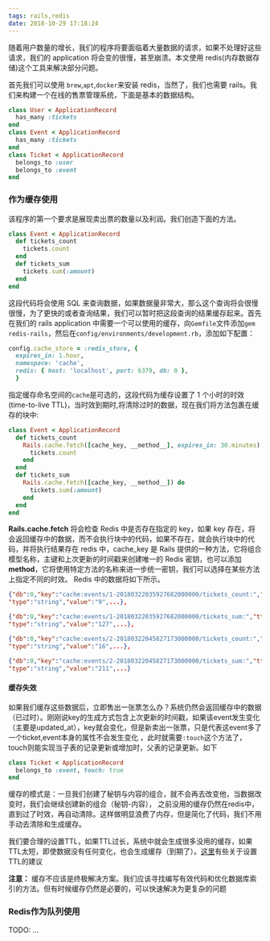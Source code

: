 ```yaml
---
tags: rails,redis
date: 2018-10-29 17:18:24
---
```


随着用户数量的增长，我们的程序将要面临着大量数据的请求，如果不处理好这些请求，我们的 application 将会变的很慢，甚至崩溃。本文使用 redis(内存数据存储)这个工具来解决部分问题。

首先我们可以使用 `brew`,`apt`,`docker`来安装 redis，当然了，我们也需要 rails。我们来构建一个在线的售票管理系统，下面是基本的数据结构。

```ruby
class User < ApplicationRecord
  has_many :tickets
end
class Event < ApplicationRecord
  has_many :tickets
end
class Ticket < ApplicationRecord
  belongs_to :user
  belongs_to :event
end
```

### 作为缓存使用

该程序的第一个要求是展现卖出票的数量以及利润。我们创造下面的方法。

```ruby
class Event < ApplicationRecord
  def tickets_count
    tickets.count
  end
  def tickets_sum
    tickets.sum(:amount)
  end
end
```

这段代码将会使用 SQL 来查询数据，如果数据量非常大，那么这个查询将会很慢很慢，为了更快的或者查询结果，我们可以暂时把这段查询的结果缓存起来。首先在我们的 rails application 中需要一个可以使用的缓存，向`Gemfile`文件添加`gem redis-rails`，然后在`config/environments/development.rb`，添加如下配置：

```ruby
config.cache_store = :redis_store, {
  expires_in: 1.hour,
  namespace: 'cache',
  redis: { host: 'localhost', port: 6379, db: 0 },
  }
```

指定缓存命名空间的`cache`是可选的，这段代码为缓存设置了 1 个小时的时效(time-to-live  TTL)，当时效到期时,将清除过时的数据，现在我们将方法包裹在缓存的块中:

```ruby
class Event < ApplicationRecord
  def tickets_count
    Rails.cache.fetch([cache_key, __method__], expires_in: 30.minutes) do
      tickets.count
    end
  end
  def tickets_sum
    Rails.cache.fetch([cache_key, __method__]) do
      tickets.sum(:amount)
    end
  end
end
```

**Rails.cache.fetch** 将会检查 Redis 中是否存在指定的 key，如果 key 存在，将会返回缓存中的数据，而不会执行块中的代码，如果不存在，就会执行块中的代码，并将执行结果存在 redis 中，cache_key 是 Rails 提供的一种方法，它将组合模型名称，主键和上次更新的时间戳来创建唯一的 Redis 密钥，也可以添加**method**，它将使用特定方法的名称来进一步统一密钥，我们可以选择在某些方法上指定不同的时效。 Redis 中的数据将如下所示。
```json
{"db":0,"key":"cache:events/1-20180322035927682000000/tickets_count:","ttl":1415,
"type":"string","value":"9",...},

{"db":0,"key":"cache:events/1-20180322035927682000000/tickets_sum:","ttl":3415,
"type":"string","value":"127",...},

{"db":0,"key":"cache:events/2-20180322045827173000000/tickets_count:","ttl":1423,
"type":"string","value":"16",...},

{"db":0,"key":"cache:events/2-20180322045827173000000/tickets_sum:","ttl":3423,
"type":"string","value":"211",...}
```

#### 缓存失效

如果我们缓存这些数据后，立即售出一张票怎么办？系统仍然会返回缓存中的数据（已过时）。刚刚说key的生成方式包含上次更新的时间戳，如果该event发生变化（主要是updated_at），key就会变化，但是新卖出一张票，只是代表这event多了一个ticket,event本身的属性不会发生变化 ，此时就需要`:touch`这个方法了，touch则能实现当子表的记录更新或增加时，父表的记录更新。如下

```ruby
class Ticket < ApplicationRecord
  belongs_to :event, touch: true
end
```
缓存的模式是：一旦我们创建了秘钥与内容的组合，就不会再去改变他，当数据改变时，我们会继续创建新的组合（秘钥-内容），
之前没用的缓存仍然在redis中，直到过了时效，再自动清除。这样做明显浪费了内存，但是简化了代码，我们不用手动去清除和生成缓存。


我们要合理的设置TTL，如果TTL过长，系统中就会生成很多没用的缓存，如果TTL太短，即使数据没有任何变化，也会生成缓存（到期了）。[这里](http://dmitrypol.github.io/redis/2017/05/25/rails-cache-variable-ttl.html)有些关于设置TTL的建议

**注意：** 缓存不应该是终极解决方案。我们应该寻找编写有效代码和优化数据库索引的方法。但有时候缓存仍然是必要的，可以快速解决为更复杂的问题

### Redis作为队列使用

TODO: ...

